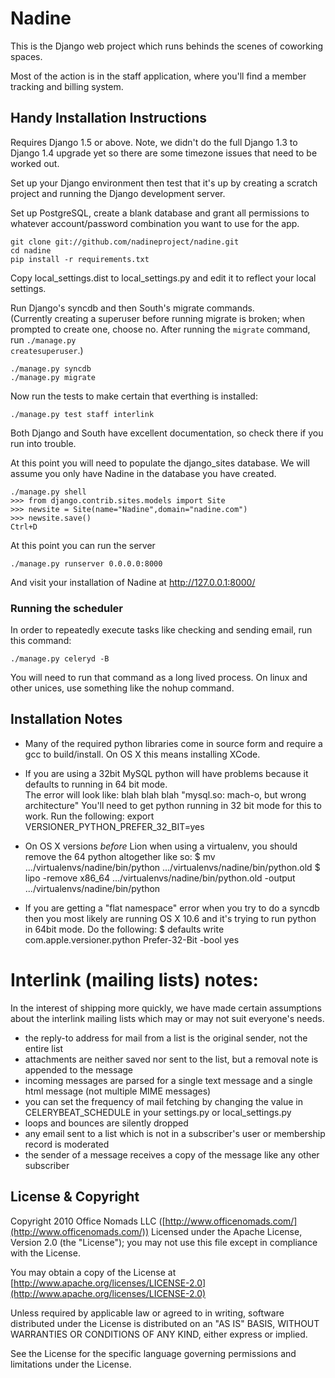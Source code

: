 # Nadine

This is the Django web project which runs behinds the scenes of coworking spaces.

Most of the action is in the staff application, where you'll find a member tracking and billing system.

## Handy Installation Instructions

Requires Django 1.5 or above.  Note, we didn't do the full Django 1.3 to Django 1.4 upgrade yet so there are some timezone issues that need to be worked out.

Set up your Django environment then test that it's up by creating a scratch project and running the Django development server.

Set up PostgreSQL, create a blank database and grant all permissions to whatever account/password combination you want to use for the app.

	git clone git://github.com/nadineproject/nadine.git
	cd nadine
	pip install -r requirements.txt

Copy local_settings.dist to local_settings.py and edit it to reflect your local settings. 

Run Django's syncdb and then South's migrate commands.  
(Currently creating a superuser before running migrate is broken; when prompted to create one, choose no.
After running the <code>migrate</code> command, run <code>./manage.py createsuperuser</code>.)

    ./manage.py syncdb 
    ./manage.py migrate

Now run the tests to make certain that everthing is installed:

    ./manage.py test staff interlink

Both Django and South have excellent documentation, so check there if you run into trouble.

At this point you will need to populate the django_sites database. We will assume you only have Nadine in the database you have created.

	./manage.py shell
	>>> from django.contrib.sites.models import Site
	>>> newsite = Site(name="Nadine",domain="nadine.com")
	>>> newsite.save()
	Ctrl+D

At this point you can run the server

    ./manage.py runserver 0.0.0.0:8000

And visit your installation of Nadine at http://127.0.0.1:8000/

### Running the scheduler

In order to repeatedly execute tasks like checking and sending email, run this command:

    ./manage.py celeryd -B

You will need to run that command as a long lived process.  On linux and other unices, use something like the nohup command.

## Installation Notes

 - Many of the required python libraries come in source form and require a gcc to build/install. 
   On OS X this means installing XCode.

 - If you are using a 32bit MySQL python will have problems because it defaults to running in 64 bit mode.  
   The error will look like:  blah blah blah "mysql.so: mach-o, but wrong architecture"
   You'll need to get python running in 32 bit mode for this to work.  Run the following:
   export VERSIONER_PYTHON_PREFER_32_BIT=yes 

 - On OS X versions *before* Lion when using a virtualenv, you should remove the 64 python altogether like so:
   $ mv .../virtualenvs/nadine/bin/python .../virtualenvs/nadine/bin/python.old
   $ lipo -remove x86_64 .../virtualenvs/nadine/bin/python.old -output .../virtualenvs/nadine/bin/python

 - If you are getting a "flat namespace" error when you try to do a syncdb then you most likely are running OS X 10.6
   and it's trying to run python in 64bit mode.  Do the following:
   $ defaults write com.apple.versioner.python Prefer-32-Bit -bool yes

# Interlink (mailing lists) notes:

In the interest of shipping more quickly, we have made certain assumptions about the interlink mailing lists which may or may not suit everyone's needs.

- the reply-to address for mail from a list is the original sender, not the entire list
- attachments are neither saved nor sent to the list, but a removal note is appended to the message
- incoming messages are parsed for a single text message and a single html message (not multiple MIME messages)
- you can set the frequency of mail fetching by changing the value in CELERYBEAT_SCHEDULE in your settings.py or local_settings.py
- loops and bounces are silently dropped
- any email sent to a list which is not in a subscriber's user or membership record is moderated
- the sender of a message receives a copy of the message like any other subscriber

## License & Copyright

Copyright 2010 Office Nomads LLC ([http://www.officenomads.com/](http://www.officenomads.com/)) Licensed under the Apache License, Version 2.0 (the "License"); you may not use this file except in compliance with the License.

You may obtain a copy of the License at [http://www.apache.org/licenses/LICENSE-2.0](http://www.apache.org/licenses/LICENSE-2.0)

Unless required by applicable law or agreed to in writing, software distributed under the License is distributed on an "AS IS" BASIS, WITHOUT WARRANTIES OR CONDITIONS OF ANY KIND, either express or implied.

See the License for the specific language governing permissions and limitations under the License.
